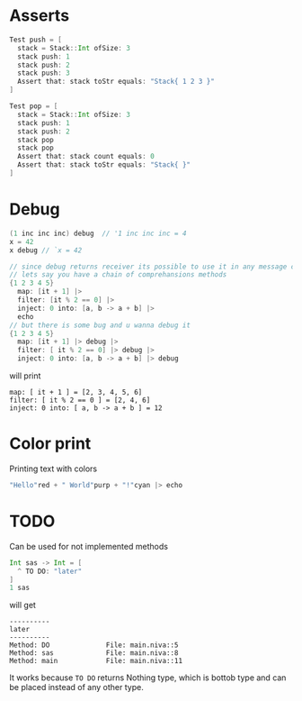 # Asserts
```Scala
Test push = [
  stack = Stack::Int ofSize: 3
  stack push: 1
  stack push: 2
  stack push: 3
  Assert that: stack toStr equals: "Stack{ 1 2 3 }"
]

Test pop = [
  stack = Stack::Int ofSize: 3
  stack push: 1
  stack push: 2
  stack pop
  stack pop
  Assert that: stack count equals: 0
  Assert that: stack toStr equals: "Stack{ }"
]
```

# Debug
```Scala
(1 inc inc inc) debug  // '1 inc inc inc = 4
x = 42
x debug // `x = 42

// since debug returns receiver its possible to use it in any message chain
// lets say you have a chain of comprehansions methods
{1 2 3 4 5} 
  map: [it + 1] |>
  filter: [it % 2 == 0] |>
  inject: 0 into: [a, b -> a + b] |>
  echo
// but there is some bug and u wanna debug it
{1 2 3 4 5} 
  map: [it + 1] |> debug |>
  filter: [ it % 2 == 0] |> debug |>
  inject: 0 into: [a, b -> a + b] |> debug
```
will print
```
map: [ it + 1 ] = [2, 3, 4, 5, 6]
filter: [ it % 2 == 0 ] = [2, 4, 6]
inject: 0 into: [ a, b -> a + b ] = 12
```

# Color print
Printing text with colors
```Scala
"Hello"red + " World"purp + "!"cyan |> echo
```

# TODO
Can be used for not implemented methods
```Scala
Int sas -> Int = [
  ^ TO DO: "later"
]
1 sas
```
will get 
```
----------
later
----------
Method: DO              File: main.niva::5
Method: sas             File: main.niva::8
Method: main            File: main.niva::11
```

It works because `TO DO` returns Nothing type, which is bottob type and can be placed instead of any other type. 